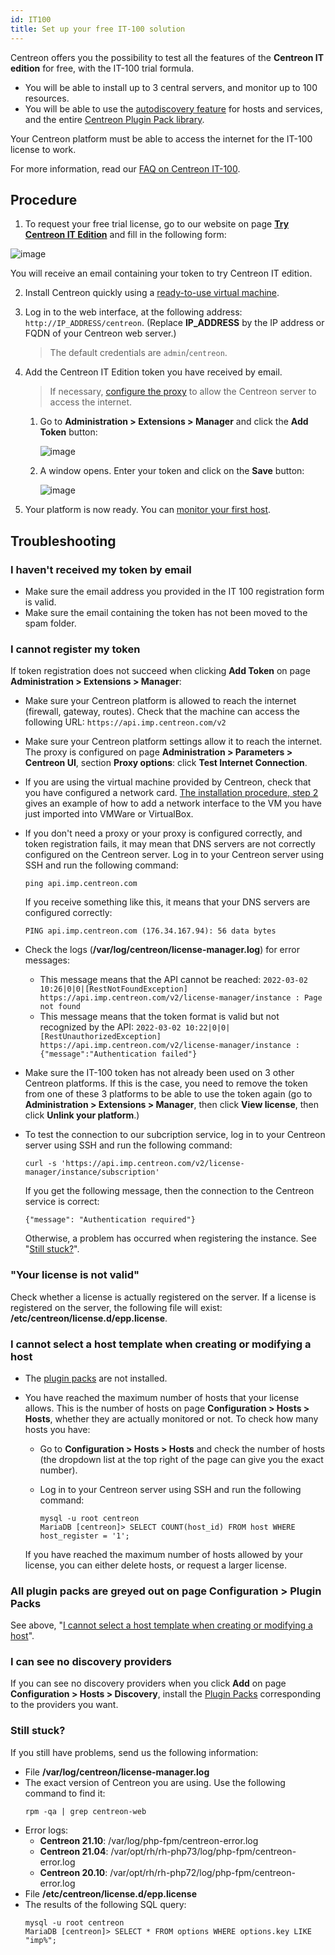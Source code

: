 ```yaml
---
id: IT100
title: Set up your free IT-100 solution
---
```


Centreon offers you the possibility to test all the features of the **Centreon IT edition** for free, with the IT-100 trial formula.

- You will be able to install up to 3 central servers, and monitor up to 100 resources. 
- You will be able to use the [autodiscovery feature](../monitoring/discovery/introduction.md) for hosts and services, and  the entire [Centreon Plugin Pack library](/pp/integrations/plugin-packs/introduction).

Your Centreon platform must be able to access the internet for the IT-100 license to work.

For more information, read our [FAQ on Centreon IT-100](https://www.centreon.com/en/faq/faq-centreon-it-100/).

## Procedure

1. To request your free trial license, go to our website on page **[Try Centreon IT Edition](https://www.centreon.com/en/free-trial/)**
and fill in the following form:

  ![image](../assets/getting-started/it_100_free_token_form.png)

  You will receive an email containing your token to try Centreon IT edition.

2. Install Centreon quickly using a [ready-to-use virtual machine](../installation/installation-of-a-central-server/using-virtual-machines.md).

3. Log in to the web interface, at the following address: `http://IP_ADDRESS/centreon`. (Replace **IP_ADDRESS** by the IP address or FQDN of your Centreon web server.)
      
    > The default credentials are `admin`/`centreon`.

4. Add the Centreon IT Edition token you have received by email.
    > If necessary, [configure the proxy](../administration/parameters/centreon-ui.md#proxy-configuration)
    > to allow the Centreon server to access the internet.

      1. Go to **Administration > Extensions > Manager** and click the **Add Token** button:

          ![image](../assets/getting-started/it_100_free_token_add_1.png)

      2. A window opens. Enter your token and click on the **Save** button:

          ![image](../assets/getting-started/it_100_free_token_add_2.png)

5. Your platform is now ready. You can [monitor your first host](first-supervision.md).

## Troubleshooting

### I haven't received my token by email

* Make sure the email address you provided in the IT 100 registration form is valid.
* Make sure the email containing the token has not been moved to the spam folder.

### I cannot register my token

If token registration does not succeed when clicking **Add Token** on page **Administration > Extensions > Manager**:

* Make sure your Centreon platform is allowed to reach the internet (firewall, gateway, routes). Check that the machine can access the following URL: `https://api.imp.centreon.com/v2`

* Make sure your Centreon platform settings allow it to reach the internet. The proxy is configured on page **Administration > Parameters > Centreon UI**, section **Proxy options**: click **Test Internet Connection**.

* If you are using the virtual machine provided by Centreon, check that you have configured a network card. [The installation procedure, step 2](../installation/installation-of-a-central-server/using-virtual-machines.md#step-2--installing-the-virtual-machine) gives an example of how to add a network interface to the VM you have just imported into VMWare or VirtualBox.

* If you don't need a proxy or your proxy is configured correctly, and token registration fails, it may mean that DNS servers are not correctly configured on the Centreon server. Log in to your Centreon server using SSH and run the following command:

  ```shell
  ping api.imp.centreon.com
  ```

  If you receive something like this, it means that your DNS servers are configured correctly:

  ```shell
  PING api.imp.centreon.com (176.34.167.94): 56 data bytes
  ```

* Check the logs (**/var/log/centreon/license-manager.log**) for error messages:

  * This message means that the API cannot be reached: `2022-03-02 10:26|0|0|[RestNotFoundException] https://api.imp.centreon.com/v2/license-manager/instance : Page not found`
  * This message means that the token format is valid but not recognized by the API: `2022-03-02 10:22|0|0|[RestUnauthorizedException] https://api.imp.centreon.com/v2/license-manager/instance : {"message":"Authentication failed"}`

* Make sure the IT-100 token has not already been used on 3 other Centreon platforms. If this is the case, you need to remove the token from one of these 3 platforms to be able to use the token again (go to **Administration > Extensions > Manager**, then click **View license**, then click **Unlink your platform**.)

* To test the connection to our subcription service, log in to your Centreon server using SSH and run the following command:

  ```shell
  curl -s 'https://api.imp.centreon.com/v2/license-manager/instance/subscription'
  ```

  If you get the following message, then the connection to the Centreon service is correct:

  ```shell
  {"message": "Authentication required"}
  ```

  Otherwise, a problem has occurred when registering the instance. See "[Still stuck?](#still-stuck)".

### "Your license is not valid"

Check whether a license is actually registered on the server. If a license is registered on the server, the following file will exist: **/etc/centreon/license.d/epp.license**.

### I cannot select a host template when creating or modifying a host

* The [plugin packs](../monitoring/pluginpacks.md) are not installed.
* You have reached the maximum number of hosts that your license allows. This is the number of hosts on page **Configuration > Hosts > Hosts**, whether they are actually monitored or not. To check how many hosts you have:

  * Go to **Configuration > Hosts > Hosts** and check the number of hosts (the dropdown list at the top right of the page can give you the exact number).
  * Log in to your Centreon server using SSH and run the following command:

    ```shell
    mysql -u root centreon
    MariaDB [centreon]> SELECT COUNT(host_id) FROM host WHERE host_register = '1';
    ```

  If you have reached the maximum number of hosts allowed by your license, you can either delete hosts, or request a larger license.

### All plugin packs are greyed out on page Configuration > Plugin Packs

See above, "[I cannot select a host template when creating or modifying a host](#i-cannot-select-a-host-template-when-creating-or-modifying-a-host)".

### I can see no discovery providers

If you can see no discovery providers when you click **Add** on page **Configuration > Hosts > Discovery**,
install the [Plugin Packs](../monitoring/pluginpacks.md) corresponding to the providers you want.

### Still stuck?

If you still have problems, send us the following information:

* File **/var/log/centreon/license-manager.log**
* The exact version of Centreon you are using. Use the following command to find it:
  ```shell
  rpm -qa | grep centreon-web
  ```
* Error logs:
  * **Centreon 21.10**: /var/log/php-fpm/centreon-error.log
  * **Centreon 21.04**: /var/opt/rh/rh-php73/log/php-fpm/centreon-error.log
  * **Centreon 20.10**: /var/opt/rh/rh-php72/log/php-fpm/centreon-error.log
* File **/etc/centreon/license.d/epp.license**
* The results of the following SQL query:
  ```shell
  mysql -u root centreon
  MariaDB [centreon]> SELECT * FROM options WHERE options.key LIKE "imp%";
  ```
